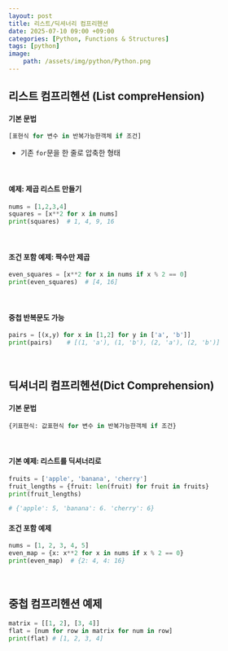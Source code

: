 ```yaml
---
layout: post
title: 리스트/딕셔너리 컴프리헨션
date: 2025-07-10 09:00 +09:00
categories: [Python, Functions & Structures]
tags: [python]
image:
    path: /assets/img/python/Python.png
---
```


## 리스트 컴프리헨션 (List compreHension)

#### 기본 문법

```python
[표현식 for 변수 in 반복가능한객체 if 조건]
```

- 기존 `for`문을 한 줄로 압축한 형태

<br>

#### 예제: 제곱 리스트 만들기

```python
nums = [1,2,3,4]
squares = [x**2 for x in nums]
print(squares)  # 1, 4, 9, 16
```

<br>

#### 조건 포함 예제: 짝수만 제곱

```python
even_squares = [x**2 for x in nums if x % 2 == 0]
print(even_squares)  # [4, 16]
```

<br>

#### 중첩 반복문도 가능

```python
pairs = [(x,y) for x in [1,2] for y in ['a', 'b']]
print(pairs)    # [(1, 'a'), (1, 'b'), (2, 'a'), (2, 'b')]
```

<br>

## 딕셔너리 컴프리헨션(Dict Comprehension)

#### 기본 문법

```python
{키표현식: 값표현식 for 변수 in 반복가능한객체 if 조건}
```

<br>

#### 기본 예제: 리스트를 딕셔너리로

```python
fruits = ['apple', 'banana', 'cherry']
fruit_lengths = {fruit: len(fruit) for fruit in fruits}
print(fruit_lengths)

# {'apple': 5, 'banana': 6. 'cherry': 6}
```

#### 조건 포함 예제

```python
nums = [1, 2, 3, 4, 5]
even_map = {x: x**2 for x in nums if x % 2 == 0}
print(even_map)  # {2: 4, 4: 16}
```

<br>

## 중첩 컴프리헨션 예제

```python 
matrix = [[1, 2], [3, 4]]
flat = [num for row in matrix for num in row]
print(flat) # [1, 2, 3, 4]
```

<br>
